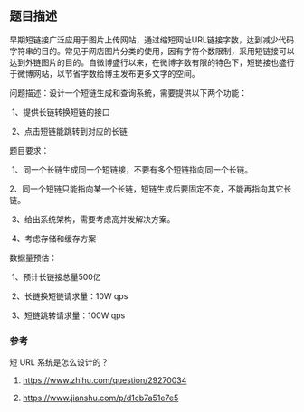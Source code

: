## 题目描述

早期短链接广泛应用于图片上传网站，通过缩短网址URL链接字数，达到减少代码字符串的目的。常见于网店图片分类的使用，因有字符个数限制，采用短链接可以达到外链图片的目的。自微博盛行以来，在微博字数有限的特色下，短链接也盛行于微博网站，以节省字数给博主发布更多文字的空间。

问题描述：设计一个短链生成和查询系统，需要提供以下两个功能：

​    1、提供长链转换短链的接口

​    2、点击短链能跳转到对应的长链

题目要求：

​    1、同一个长链生成同一个短链接，不要有多个短链指向同一个长链。

​    2、同一个短链只能指向某一个长链，短链生成后要固定不变，不能再指向其它长链。

​    3、给出系统架构，需要考虑高并发解决方案。

​    4、考虑存储和缓存方案

数据量预估：

​    1、预计长链接总量500亿

​    2、长链换短链请求量：10W qps

​    3、短链跳转请求量：100W qps






### 参考
短 URL 系统是怎么设计的？
1. https://www.zhihu.com/question/29270034

2. https://www.jianshu.com/p/d1cb7a51e7e5





